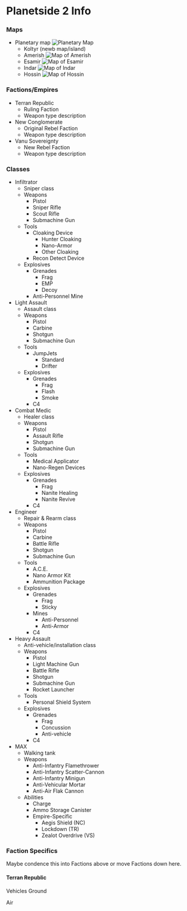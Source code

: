 # Planetside 2 Info

<!--
[Maps](#Maps)
[Factions](#Factions)
[Classes]
-->


### Maps
* Planetary map
![Planetary Map]()
  * Koltyr (newb map/island)
  * Amerish
  ![Map of Amerish](Amerish.jpg)
  * Esamir
  ![Map of Esamir](Esamir.jpg)
  * Indar
  ![Map of Indar](Indar.jpg)
  * Hossin
  ![Map of Hossin](Hossin.jpg)

### Factions/Empires
* Terran Republic
  * Ruling Faction
  * Weapon type description
* New Conglomerate
  * Original Rebel Faction
  * Weapon type description
* Vanu Sovereignty
  * New Rebel Faction
  * Weapon type description

### Classes
* Infiltrator
  * Sniper class
  * Weapons
    * Pistol
    * Sniper Rifle
    * Scout Rifle
    * Submachine Gun
  * Tools
    * Cloaking Device
      * Hunter Cloaking
      * Nano-Armor
      * Other Cloaking
    * Recon Detect Device
  * Explosives
    * Grenades
      * Frag
      * EMP
      * Decoy
    * Anti-Personnel Mine
* Light Assault
  * Assault class
  * Weapons
    * Pistol
    * Carbine
    * Shotgun
    * Submachine Gun
  * Tools
    * JumpJets
      * Standard
      * Drifter
  * Explosives
    * Grenades
      * Frag
      * Flash
      * Smoke
    * C4
* Combat Medic
  * Healer class
  * Weapons
    * Pistol
    * Assault Rifle
    * Shotgun
    * Submachine Gun
  * Tools
    * Medical Applicator
    * Nano-Regen Devices
  * Explosives
    * Grenades
      * Frag
      * Nanite Healing
      * Nanite Revive
    * C4
* Engineer
  * Repair & Rearm class
  * Weapons
    * Pistol
    * Carbine
    * Battle Rifle
    * Shotgun
    * Submachine Gun
  * Tools
    * A.C.E.
    * Nano Armor Kit
    * Ammunition Package
  * Explosives
    * Grenades
      * Frag
      * Sticky
    * Mines
      * Anti-Personnel
      * Anti-Armor
    * C4
* Heavy Assault
  * Anti-vehicle/installation class
  * Weapons
    * Pistol
    * Light Machine Gun
    * Battle Rifle
    * Shotgun
    * Submachine Gun
    * Rocket Launcher
  * Tools
    * Personal Shield System
  * Explosives
    * Grenades
      * Frag
      * Concussion
      * Anti-vehicle
    * C4
* MAX
  * Walking tank
  * Weapons
    * Anti-Infantry Flamethrower
    * Anti-Infantry Scatter-Cannon
    * Anti-Infantry Minigun
    * Anti-Vehicular Mortar
    * Anti-Air Flak Cannon
  * Abilities
    * Charge
    * Ammo Storage Canister
    * Empire-Specific
      * Aegis Shield (NC)
      * Lockdown (TR)
      * Zealot Overdrive (VS)

### Faction Specifics
Maybe condence this into Factions above or move Factions down here.

#### Terran Republic

Vehicles
Ground

Air
